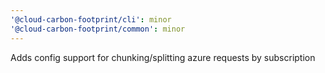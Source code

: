 ```yaml
---
'@cloud-carbon-footprint/cli': minor
'@cloud-carbon-footprint/common': minor
---
```


Adds config support for chunking/splitting azure requests by subscription
